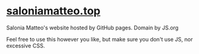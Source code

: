 # [saloniamatteo.top](https://saloniamatteo.top)
Salonia Matteo's website hosted by GitHub pages. Domain by JS.org

Feel free to use this however you like, but make sure you don't 
use JS, nor excessive CSS.
